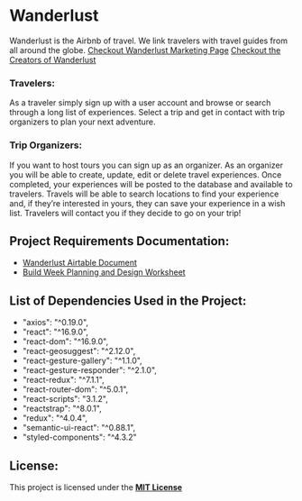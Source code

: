# Wanderlust
Wanderlust is the Airbnb of travel. We link travelers with travel guides from all around the globe.
[Checkout Wanderlust Marketing Page](https://epic-minsky-812a3d.netlify.com/index.html)
[Checkout the Creators of Wanderlust](https://epic-minsky-812a3d.netlify.com/about.html)
### Travelers:
As a traveler simply sign up with a user account and browse or search through a long list of experiences. Select a trip and get in contact with trip organizers to plan your next adventure.
### Trip Organizers:
If you want to host tours you can sign up as an organizer. As an organizer you will be able to create, update, edit or delete travel experiences. Once completed, your experiences will be posted to the database and available to travelers. Travels will be able to search locations to find your experience and, if they’re interested in yours, they can save your experience in a wish list. Travelers will contact you if they decide to go on your trip!
## Project Requirements Documentation:
- [Wanderlust Airtable Document]([https://airtable.com/shrXJLrenkHpSRWiV/tbln1vdyJbN0Nmte5/viwyGtoIo4bcAgYA1/recL7ocV6UzLNLt2t?blocks=hide](https://airtable.com/shrXJLrenkHpSRWiV/tbln1vdyJbN0Nmte5/viwyGtoIo4bcAgYA1/recL7ocV6UzLNLt2t?blocks=hide))
- [Build Week Planning and Design Worksheet]([https://www.notion.so/Build-Weeks-Planning-Design-Worksheet-How-to-build-a-beautiful-application-aabd4ef25a184a2085e511ce93480c0f](https://www.notion.so/Build-Weeks-Planning-Design-Worksheet-How-to-build-a-beautiful-application-aabd4ef25a184a2085e511ce93480c0f))
## List of Dependencies Used in the Project:
- "axios": "^0.19.0",
- "react": "^16.9.0",
- "react-dom": "^16.9.0",
- "react-geosuggest": "^2.12.0",
- "react-gesture-gallery": "^1.1.0",
- "react-gesture-responder": "^2.1.0",
- "react-redux": "^7.1.1",
- "react-router-dom": "^5.0.1",
- "react-scripts": "3.1.2",
- "reactstrap": "^8.0.1",
- "redux": "^4.0.4",
- "semantic-ui-react": "^0.88.1",
- "styled-components": "^4.3.2"
## License:
This project is licensed under the [**MIT License**]([https://opensource.org/licenses/MIT](https://opensource.org/licenses/MIT))
